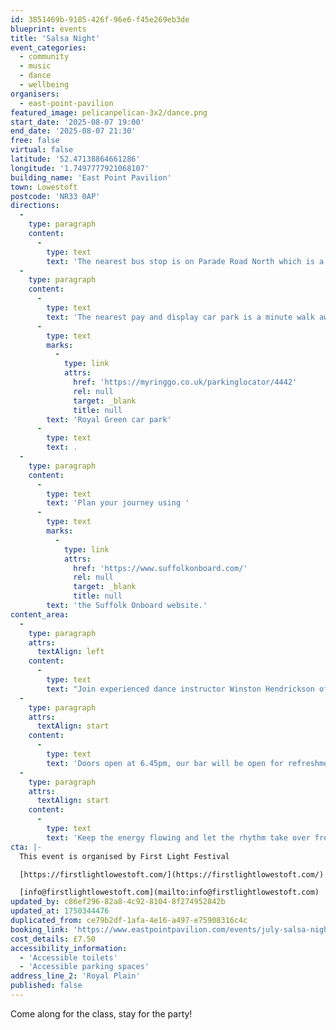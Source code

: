 ```yaml
---
id: 3851469b-9185-426f-96e6-f45e269eb3de
blueprint: events
title: 'Salsa Night'
event_categories:
  - community
  - music
  - dance
  - wellbeing
organisers:
  - east-point-pavilion
featured_image: pelicanpelican-3x2/dance.png
start_date: '2025-08-07 19:00'
end_date: '2025-08-07 21:30'
free: false
virtual: false
latitude: '52.47138864661286'
longitude: '1.7497777921068107'
building_name: 'East Point Pavilion'
town: Lowestoft
postcode: 'NR33 0AP'
directions:
  -
    type: paragraph
    content:
      -
        type: text
        text: 'The nearest bus stop is on Parade Road North which is a three minute walk from East Point Pavilion. There is a selection of buses which connect us to the town centre for example, No X2, X22 and 109.'
  -
    type: paragraph
    content:
      -
        type: text
        text: 'The nearest pay and display car park is a minute walk away at '
      -
        type: text
        marks:
          -
            type: link
            attrs:
              href: 'https://myringgo.co.uk/parkinglocator/4442'
              rel: null
              target: _blank
              title: null
        text: 'Royal Green car park'
      -
        type: text
        text: .
  -
    type: paragraph
    content:
      -
        type: text
        text: 'Plan your journey using '
      -
        type: text
        marks:
          -
            type: link
            attrs:
              href: 'https://www.suffolkonboard.com/'
              rel: null
              target: _blank
              title: null
        text: 'the Suffolk Onboard website.'
content_area:
  -
    type: paragraph
    attrs:
      textAlign: left
    content:
      -
        type: text
        text: "Join experienced dance instructor Winston Hendrickson of 'SocaSalsa' for an evening of Salsa dancing."
  -
    type: paragraph
    attrs:
      textAlign: start
    content:
      -
        type: text
        text: 'Doors open at 6.45pm, our bar will be open for refreshments. The beginner friendly Salsa class will start at 7pm. '
  -
    type: paragraph
    attrs:
      textAlign: start
    content:
      -
        type: text
        text: 'Keep the energy flowing and let the rhythm take over from 8pm with a social dance session.'
cta: |-
  This event is organised by First Light Festival

  [https://firstlightlowestoft.com/](https://firstlightlowestoft.com/)

  [info@firstlightlowestoft.com](mailto:info@firstlightlowestoft.com)
updated_by: c86ef296-82a8-4c92-8104-8f274952842b
updated_at: 1750344476
duplicated_from: ce79b2df-1afa-4e16-a497-e75908316c4c
booking_link: 'https://www.eastpointpavilion.com/events/july-salsa-night-wgtw7'
cost_details: £7.50
accessibility_information:
  - 'Accessible toilets'
  - 'Accessible parking spaces'
address_line_2: 'Royal Plain'
published: false
---
```

Come along for the class, stay for the party!